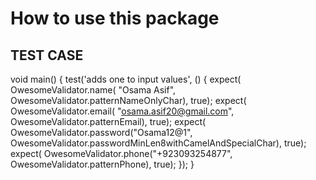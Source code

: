 # How to use this package

<!-- Don't worry it's very simple.. -->

 <!-- ****This is the base class for your understanding that what is going on inside this package. -->

## TEST CASE

void main() {
  test('adds one to input values', () {
    expect(
        OwesomeValidator.name(
            "Osama Asif", OwesomeValidator.patternNameOnlyChar),
        true);
    expect(
        OwesomeValidator.email(
            "osama.asif20@gmail.com", OwesomeValidator.patternEmail),
        true);
    expect(
        OwesomeValidator.password("Osama12@1",
            OwesomeValidator.passwordMinLen8withCamelAndSpecialChar),
        true);
    expect(
        OwesomeValidator.phone("+923093254877", OwesomeValidator.patternPhone),
        true);
  });
}

<!-- Yeah the usuage is mentioned above just call the class function and utilize it,
here's the one more if you want to add your custom regex so just pass your regex string
to the function and rest leave on it.

String myCustomRegexString = r'^[A-Za-z ]+(?:[ _-][A-Za-z ]+)*$';

OwesomeValidator.name("Osama12@1",myCustomRegexString); -->